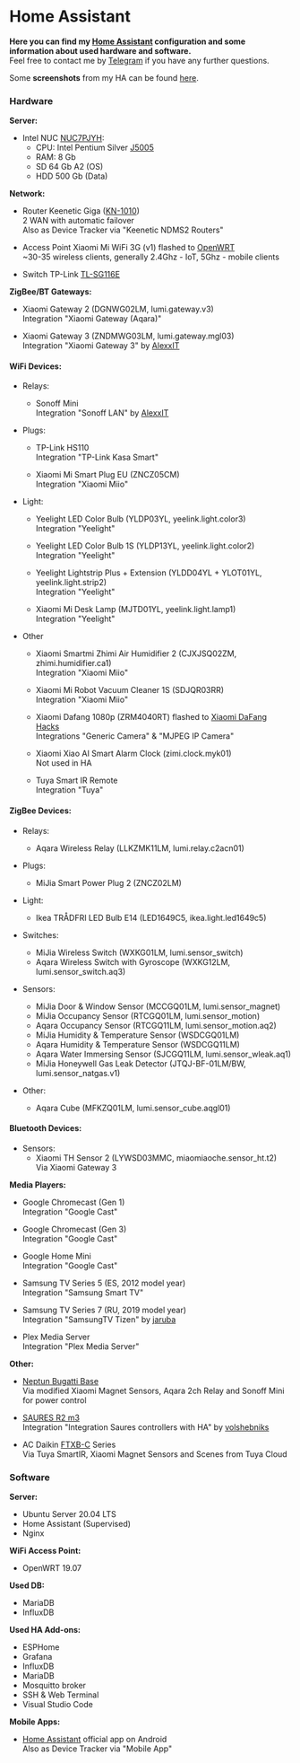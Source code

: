# Home Assistant

**Here you can find my [Home Assistant](https://www.home-assistant.io/) configuration and some information about used hardware and software.**\
Feel free to contact me by [Telegram](https://t.me/avbor) if you have any further questions.


Some **screenshots** from my HA can be found [here](docs/screenshots.md).

### Hardware

**Server:**
- Intel NUC [NUC7PJYH](https://ark.intel.com/content/www/ru/ru/ark/products/126137/intel-nuc-kit-nuc7pjyh.html):
  - CPU: Intel Pentium Silver [J5005](https://ark.intel.com/content/www/ru/ru/ark/products/128984/intel-pentium-silver-j5005-processor-4m-cache-up-to-2-80-ghz.html)
  - RAM: 8 Gb
  - SD 64 Gb A2 (OS)
  - HDD 500 Gb (Data)

**Network:**
- Router Keenetic Giga ([KN-1010](https://keenetic.ru/ru/keenetic-giga))\
  2 WAN with automatic failover\
  Also as Device Tracker via "Keenetic NDMS2 Routers"

- Access Point Xiaomi Mi WiFi 3G (v1) flashed to [OpenWRT](http://openwrt.org/)\
~30-35 wireless clients, generally 2.4Ghz - IoT, 5Ghz - mobile clients

- Switch TP-Link [TL-SG116E](https://www.tp-link.com/ru/business-networking/easy-smart-switch/tl-sg116e/)

**ZigBee/BT Gateways:**
- Xiaomi Gateway 2 (DGNWG02LM, lumi.gateway.v3)\
  Integration "Xiaomi Gateway (Aqara)"

- Xiaomi Gateway 3 (ZNDMWG03LM, lumi.gateway.mgl03)\
  Integration "Xiaomi Gateway 3" by [AlexxIT](https://github.com/AlexxIT/XiaomiGateway3)

#### WiFi Devices:
- Relays:
  - Sonoff Mini\
  Integration "Sonoff LAN" by [AlexxIT](https://github.com/AlexxIT/SonoffLAN)
- Plugs:
  - TP-Link HS110\
  Integration "TP-Link Kasa Smart"

  - Xiaomi Mi Smart Plug EU (ZNCZ05CM)\
  Integration "Xiaomi Miio"

- Light:
  - Yeelight LED Color Bulb (YLDP03YL, yeelink.light.color3)\
  Integration "Yeelight"

  - Yeelight LED Color Bulb 1S (YLDP13YL, yeelink.light.color2)\
  Integration "Yeelight"

  - Yeelight Lightstrip Plus + Extension (YLDD04YL + YLOT01YL, yeelink.light.strip2)\
  Integration "Yeelight"

  - Xiaomi Mi Desk Lamp (MJTD01YL, yeelink.light.lamp1)\
  Integration "Yeelight"

- Other
  - Xiaomi Smartmi Zhimi Air Humidifier 2 (CJXJSQ02ZM, zhimi.humidifier.ca1)\
  Integration "Xiaomi Miio"

  - Xiaomi Mi Robot Vacuum Cleaner 1S (SDJQR03RR)\
  Integration "Xiaomi Miio"

  - Xiaomi Dafang 1080p (ZRM4040RT) flashed to [Xiaomi DaFang Hacks](https://github.com/EliasKotlyar/Xiaomi-Dafang-Hacks)\
  Integrations "Generic Camera" & "MJPEG IP Camera"

  - Xiaomi Xiao AI Smart Alarm Clock (zimi.clock.myk01)\
  Not used in HA

  - Tuya Smart IR Remote\
  Integration "Tuya"

#### ZigBee Devices:
- Relays:
  - Aqara Wireless Relay (LLKZMK11LM, lumi.relay.c2acn01)

- Plugs:
  - MiJia Smart Power Plug 2 (ZNCZ02LM)

- Light:
  - Ikea TRÅDFRI LED Bulb E14 (LED1649C5, ikea.light.led1649c5)

- Switches:
  - MiJia Wireless Switch (WXKG01LM, lumi.sensor_switch)
  - Aqara Wireless Switch with Gyroscope (WXKG12LM, lumi.sensor_switch.aq3)

- Sensors:
  - MiJia Door & Window Sensor (MCCGQ01LM, lumi.sensor_magnet)
  - MiJia Occupancy Sensor (RTCGQ01LM, lumi.sensor_motion)
  - Aqara Occupancy Sensor (RTCGQ11LM, lumi.sensor_motion.aq2)
  - MiJia Humidity & Temperature Sensor (WSDCGQ01LM)
  - Aqara Humidity & Temperature Sensor (WSDCGQ11LM)
  - Aqara Water Immersing Sensor (SJCGQ11LM, lumi.sensor_wleak.aq1)
  - MiJia Honeywell Gas Leak Detector (JTQJ-BF-01LM/BW, lumi.sensor_natgas.v1)

- Other:
  - Aqara Cube (MFKZQ01LM, lumi.sensor_cube.aqgl01)

#### Bluetooth Devices:
- Sensors:
  - Xiaomi TH Sensor 2 (LYWSD03MMC, miaomiaoche.sensor_ht.t2)\
  Via Xiaomi Gateway 3

**Media Players:**
  - Google Chromecast (Gen 1)\
  Integration "Google Cast"

  - Google Chromecast (Gen 3)\
  Integration "Google Cast"

  - Google Home Mini\
  Integration "Google Cast"

  - Samsung TV Series 5 (ES, 2012 model year)\
  Integration "Samsung Smart TV"

  - Samsung TV Series 7 (RU, 2019 model year)\
  Integration "SamsungTV Tizen" by [jaruba](https://github.com/jaruba/ha-samsungtv-tizen)

  - Plex Media Server\
  Integration "Plex Media Server"

**Other:**
- [Neptun Bugatti Base](https://neptun-mcs.ru/catalog/complects/neptun_base/sistema_kontrolya_protechki_vody_neptun_bugatti_base/)\
  Via modified Xiaomi Magnet Sensors, Aqara 2ch Relay and Sonoff Mini for power control

- [SAURES R2 m3](https://www.saures.ru/blog/obzory-tovarov/obzor-modifikatsiy-kontrollera-saures-r2/)\
Integration "Integration Saures controllers with HA" by [volshebniks](https://github.com/volshebniks/sauresha)

- AC Daikin [FTXB-C](https://www.daikin.eu/en_us/products/ftxb-c.html) Series\
  Via Tuya SmartIR, Xiaomi Magnet Sensors and Scenes from Tuya Cloud

### Software

**Server:**
- Ubuntu Server 20.04 LTS
- Home Assistant (Supervised)
- Nginx

**WiFi Access Point:**
- OpenWRT 19.07

**Used DB:**
- MariaDB
- InfluxDB

**Used HA Add-ons:**
- ESPHome
- Grafana
- InfluxDB
- MariaDB
- Mosquitto broker
- SSH & Web Terminal
- Visual Studio Code

**Mobile Apps:**
- [Home Assistant](https://play.google.com/store/apps/details?id=io.homeassistant.companion.android) official app on Android\
Also as Device Tracker via "Mobile App"